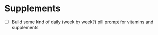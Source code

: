 # Supplements

- [ ] Build some kind of daily (week by week?) pill [prompt](af322860-ce3e-4dda-aec8-b3293b02de7c.md) for vitamins and supplements.
